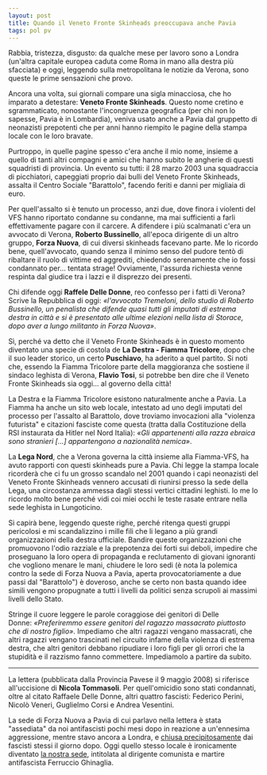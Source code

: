 ```yaml
---
layout: post
title: Quando il Veneto Fronte Skinheads preoccupava anche Pavia
tags: pol pv
---
```

Rabbia, tristezza, disgusto: da qualche mese per lavoro sono a Londra (un'altra capitale europea caduta come Roma in mano alla destra più sfacciata) e oggi, leggendo sulla metropolitana le notizie da Verona, sono queste le prime sensazioni che provo.

Ancora una volta, sui giornali compare una sigla minacciosa, che ho imparato a detestare: **Veneto Fronte Skinheads**. Questo nome cretino e sgrammaticato, nonostante l'incongruenza geografica (per chi non lo sapesse, Pavia è in Lombardia), veniva usato anche a Pavia dal gruppetto di neonazisti prepotenti che per anni hanno riempito le pagine della stampa locale con le loro bravate.

Purtroppo, in quelle pagine spesso c'era anche il mio nome, insieme a quello di tanti altri compagni e amici che hanno subito le angherie di questi squadristi di provincia. Un evento su tutti: il 28 marzo 2003 una squadraccia di picchiatori, capeggiati proprio dai bulli del Veneto Fronte Skinheads, assalta il Centro Sociale "Barattolo", facendo feriti e danni per migliaia di euro.

Per quell'assalto si è tenuto un processo, anzi due, dove finora i violenti del VFS hanno riportato condanne su condanne, ma mai sufficienti a farli effettivamente pagare con il carcere. A difendere i più scalmanati c'era un avvocato di Verona, **Roberto Bussinello**, all'epoca dirigente di un altro gruppo, **Forza Nuova**, di cui diversi skinheads facevano parte. Me lo ricordo bene, quell'avvocato, quando senza il minimo senso del pudore tentò di ribaltare il ruolo di vittime ed aggrediti, chiedendo serenamente che io fossi condannato per… tentata strage! Ovviamente, l'assurda richiesta venne respinta dal giudice tra i lazzi e il disprezzo dei presenti.

Chi difende oggi **Raffele Delle Donne**, reo confesso per i fatti di Verona? Scrive la Repubblica di oggi: *«l'avvocato Tremeloni, dello studio di Roberto Bussinello, un penalista che difende quasi tutti gli imputati di estrema destra in città e si è presentato alle ultime elezioni nella lista di Storace, dopo aver a lungo militanto in Forza Nuova»*.

Sì, perché va detto che il Veneto Fronte Skinheads è in questo momento diventato una specie di costola de **La Destra - Fiamma Tricolore**, dopo che il suo leader storico, un certo **Puschiavo**, ha aderito a quel partito. Si noti che, essendo la Fiamma Tricolore parte della maggioranza che sostiene il sindaco leghista di Verona, **Flavio Tosi**, si potrebbe ben dire che il Veneto Fronte Skinheads sia oggi... al governo della città!

La Destra e la Fiamma Tricolore esistono naturalmente anche a Pavia. La Fiamma ha anche un sito web locale, intestato ad uno degli imputati del processo per l'assalto al Barattolo, dove troviamo invocazioni alla "violenza futurista" e citazioni fasciste come questa (tratta dalla Costituzione della RSI instaurata da Hitler nel Nord Italia): *«Gli appartenenti alla razza ebraica sono stranieri […] appartengono a nazionalità nemica»*.

La **Lega Nord**, che a Verona governa la città insieme alla Fiamma-VFS, ha avuto rapporti con questi skinheads pure a Pavia. Chi legge la stampa locale ricorderà che ci fu un grosso scandalo nel 2001 quando i capi neonazisti del Veneto Fronte Skinheads vennero accusati di riunirsi presso la sede della Lega, una circostanza ammessa dagli stessi vertici cittadini leghisti. Io me lo ricordo molto bene perché vidi coi miei occhi le teste rasate entrare nella sede leghista in Lungoticino.

Si capirà bene, leggendo queste righe, perché ritenga questi gruppi pericolosi e mi scandalizzino i mille fili che li legano a più grandi organizzazioni della destra ufficiale. Bandire queste organizzazioni che promuovono l'odio razziale e la prepotenza dei forti sui deboli, impedire che proseguano la loro opera di propaganda e reclutamento di giovani ignoranti che vogliono menare le mani, chiudere le loro sedi (è nota la polemica contro la sede di Forza Nuova a Pavia, aperta provocatoriamente a due passi dal "Barattolo") è doveroso, anche se certo non basta quando idee simili vengono propugnate a tutti i livelli da politici senza scrupoli ai massimi livelli dello Stato.

Stringe il cuore leggere le parole coraggiose dei genitori di Delle Donne: *«Preferiremmo essere genitori del ragazzo massacrato piuttosto che di nostro figlio»*. Impediamo che altri ragazzi vengano massacrati, che altri ragazzi vengano trascinati nel circuito infame della violenza di estrema destra, che altri genitori debbano ripudiare i loro figli per gli orrori che la stupidità e il razzismo fanno commettere. Impediamolo a partire da subito.

***

La lettera (pubblicata dalla Provincia Pavese il 9 maggio 2008) si riferisce all'uccisione di **Nicola Tommasoli**. Per quell'omicidio sono stati condannati, oltre al citato Raffaele Delle Donne, altri quattro fascisti: Federico Perini, Nicolò Veneri, Guglielmo Corsi e Andrea Vesentini.

La sede di Forza Nuova a Pavia di cui parlavo nella lettera è stata "assediata" da noi antifascisti pochi mesi dopo in reazione a un'ennesima aggressione, mentre stavo ancora a Londra, e [chiusa precipitosamente](https://old.marxismo.net/antifa/antifascismo/antifascismo/chiude-la-sede-di-forza-nuova-a-pavia) dai fascisti stessi il giorno dopo. Oggi quello stesso locale è ironicamente diventato [la nostra sede](https://santacanaglia.org/), intitolata al dirigente comunista e martire antifascista Ferruccio Ghinaglia.